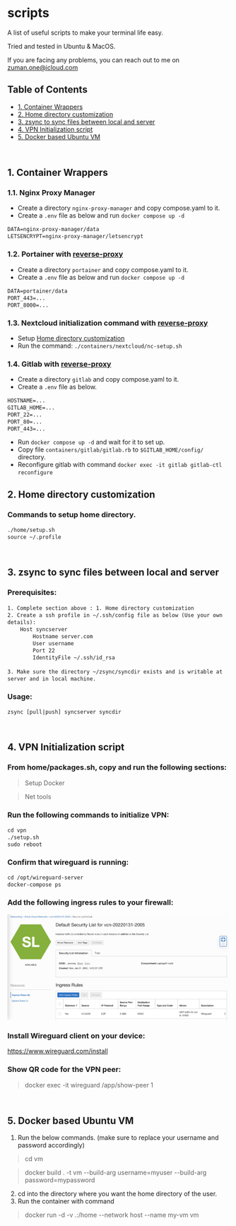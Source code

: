 # scripts

A list of useful scripts to make your terminal life easy.

Tried and tested in Ubuntu & MacOS.

If you are facing any problems, you can reach out to me on zuman.one@icloud.com

## Table of Contents
- [1. Container Wrappers](#1-container-wrappers)
- [2. Home directory customization](#2-home-directory-customization)
- [3. zsync to sync files between local and server](#3-zsync-to-sync-files-between-local-and-server)
- [4. VPN Initialization script](#4-vpn-initialization-script)
- [5. Docker based Ubuntu VM](#5-docker-based-ubuntu-vm)

<br>

## 1. Container Wrappers

### 1.1. Nginx Proxy Manager
* Create a directory `nginx-proxy-manager` and copy compose.yaml to it.
* Create a `.env` file as below and run `docker compose up -d`
```
DATA=nginx-proxy-manager/data
LETSENCRYPT=nginx-proxy-manager/letsencrypt
```

### 1.2. Portainer with [reverse-proxy](https://github.com/zuman/common-proxy)
* Create a directory `portainer` and copy compose.yaml to it.
* Create a `.env` file as below and run `docker compose up -d`
```
DATA=portainer/data
PORT_443=...
PORT_8000=...
```

### 1.3. Nextcloud initialization command with [reverse-proxy](https://github.com/zuman/common-proxy)

* Setup  [Home directory customization](#1-home-directory-customization)
* Run the command: `./containers/nextcloud/nc-setup.sh`

### 1.4. Gitlab with [reverse-proxy](https://github.com/zuman/common-proxy)

* Create a directory `gitlab` and copy compose.yaml to it.
* Create a `.env` file as below.
```
HOSTNAME=...
GITLAB_HOME=...
PORT_22=...
PORT_80=...
PORT_443=...
```
* Run `docker compose up -d` and wait for it to set up.
* Copy file `containers/gitlab/gitlab.rb` to `$GITLAB_HOME/config/` directory.
* Reconfigure gitlab with command `docker exec -it gitlab gitlab-ctl reconfigure`

## 2. Home directory customization

### Commands to setup home directory.
```
./home/setup.sh
source ~/.profile
```

<br>

## 3. zsync to sync files between local and server

### Prerequisites:
    1. Complete section above : 1. Home directory customization
    2. Create a ssh profile in ~/.ssh/config file as below (Use your own details):
        Host syncserver
            Hostname server.com
            User username
            Port 22
            IdentityFile ~/.ssh/id_rsa
    
    3. Make sure the directory ~/zsync/syncdir exists and is writable at server and in local machine.


### Usage:
```
zsync [pull|push] syncserver syncdir
```

<br>

## 4. VPN Initialization script

### From home/packages.sh, copy and run the following sections:
> Setup Docker

> Net tools

### Run the following commands to initialize VPN:
```
cd vpn
./setup.sh
sudo reboot
```
### Confirm that wireguard is running:
```
cd /opt/wireguard-server
docker-compose ps
```
### Add the following ingress rules to your firewall:
![Ingress rule](images/ingress.jpg)

### Install Wireguard client on your device:
https://www.wireguard.com/install

### Show QR code for the VPN peer:
>docker exec -it wireguard /app/show-peer 1

<br>

## 5. Docker based Ubuntu VM

1. Run the below commands. (make sure to replace your username and password accordingly)

>cd vm
 
>docker build . -t vm --build-arg username=myuser --build-arg password=mypassword

2. cd into the directory where you want the home directory of the user.
2. Run the container with command
>docker run -d -v .:/home --network host --name my-vm vm

<br>
